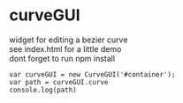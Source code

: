 # curveGUI
widget for editing a bezier curve  
see index.html for a little demo  
dont forget to run npm install

```
var curveGUI = new CurveGUI('#container');
var path = curveGUI.curve
console.log(path)
```
